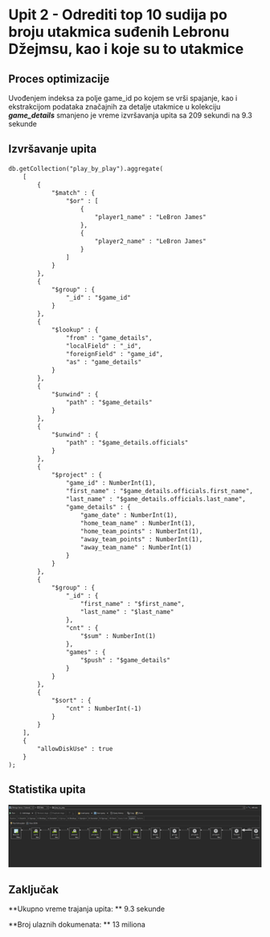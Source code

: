 # Upit 2 - Odrediti top 10 sudija po broju utakmica suđenih Lebronu Džejmsu, kao i koje su to utakmice 

## Proces optimizacije

Uvođenjem indeksa za polje game_id po kojem se vrši spajanje, kao i ekstrakcijom podataka značajnih za detalje utakmice u kolekciju **_game_details_** smanjeno je vreme izvršavanja upita sa 209 sekundi na 9.3 sekunde 

## Izvršavanje upita 

```
db.getCollection("play_by_play").aggregate(
    [
        {
            "$match" : {
                "$or" : [
                    {
                        "player1_name" : "LeBron James"
                    },
                    {
                        "player2_name" : "LeBron James"
                    }
                ]
            }
        }, 
        {
            "$group" : {
                "_id" : "$game_id"
            }
        }, 
        {
            "$lookup" : {
                "from" : "game_details",
                "localField" : "_id",
                "foreignField" : "game_id",
                "as" : "game_details"
            }
        }, 
        {
            "$unwind" : {
                "path" : "$game_details"
            }
        }, 
        {
            "$unwind" : {
                "path" : "$game_details.officials"
            }
        }, 
        {
            "$project" : {
                "game_id" : NumberInt(1),
                "first_name" : "$game_details.officials.first_name",
                "last_name" : "$game_details.officials.last_name",
                "game_details" : {
                    "game_date" : NumberInt(1),
                    "home_team_name" : NumberInt(1),
                    "home_team_points" : NumberInt(1),
                    "away_team_points" : NumberInt(1),
                    "away_team_name" : NumberInt(1)
                }
            }
        }, 
        {
            "$group" : {
                "_id" : {
                    "first_name" : "$first_name",
                    "last_name" : "$last_name"
                },
                "cnt" : {
                    "$sum" : NumberInt(1)
                },
                "games" : {
                    "$push" : "$game_details"
                }
            }
        }, 
        {
            "$sort" : {
                "cnt" : NumberInt(-1)
            }
        }
    ], 
    {
        "allowDiskUse" : true
    }
);

```

## Statistika upita 

![Upit4-PosleOptimizacije-Stats](../assets/Upit2-PosleOptimizacije-Stats.jpg)

## Zaključak

**Ukupno vreme trajanja upita: ** 9.3 sekunde 

**Broj ulaznih dokumenata: ** 13 miliona

